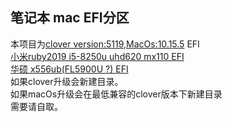 ## 笔记本 mac EFI分区

本项目为[clover version:5119,MacOs:10.15.5](5119/10.15.5) EFI  
[小米ruby2019 i5-8250u uhd620 mx110 EFI](5119/10.15.5/mi)  
[华硕 x556ub(FL5900U ?) EFI ](5119/10.15.5/asus)  
如果clover升级会新建目录。  
如果macOs升级会在最低兼容的clover版本下新建目录  
需要请自取。